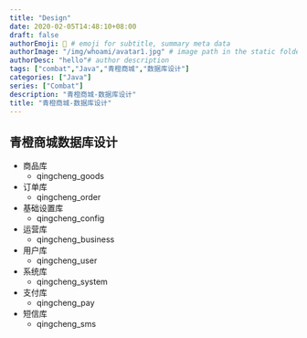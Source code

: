 ```yaml
---
title: "Design"
date: 2020-02-05T14:48:10+08:00
draft: false
authorEmoji: 🤖 # emoji for subtitle, summary meta data
authorImage: "/img/whoami/avatar1.jpg" # image path in the static folder
authorDesc: "hello"# author description
tags: ["combat","Java","青橙商城","数据库设计"]
categories: ["Java"]
series: ["Combat"]
description: "青橙商城-数据库设计"
title: "青橙商城-数据库设计"
---
```

## 青橙商城数据库设计
- 商品库
    + qingcheng_goods
- 订单库
    + qingcheng_order
- 基础设置库
    + qingcheng_config
- 运营库
    + qingcheng_business
- 用户库
    + qingcheng_user
- 系统库
    + qingcheng_system
- 支付库
    + qingcheng_pay
- 短信库
    + qingcheng_sms
